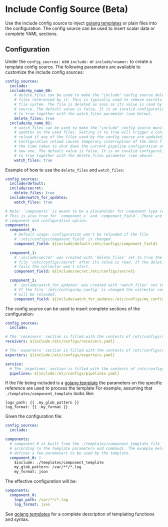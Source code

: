 # Include Config Source (Beta)

Use the include config source to inject [golang templates](https://pkg.go.dev/text/template)
or plain files into the configuration. The config source can be used to insert scalar data
or complete YAML sections.

## Configuration

Under the `config_sources:` use `include:` or `include/<name>:` to create a
template config source.
The following parameters are available to customize the include config sources:

```yaml
config_sources:
  include:
  include/my_name_00:
    # delete_files can be used to make the "include" config source delete the
    # files referenced by it. This is typically used to remove secrets from the
    # file system. The file is deleted as soon as its value is read by the config
    # source. The default value is false. It is an invalid configuration to set it
    # to true together with the watch_files parameter (see below).
    delete_files: true
  include/my_name_01:
    # watch_files can be used to make the "include" config source monitor for
    # updates on the used files. Setting it to true will trigger a configuration
    # reload if any of the files used by the config source are updated.
    # Configuration reload causes temporary interruption of the data flow during
    # the time taken to shut down the current pipeline configuration and start the
    # new one. The default value is false. It is an invalid configuration to set it
    # to true together with the delete_files parameter (see above).
    watch_files: true
```

Example of how to use the `delete_files` and `watch_files`:

```yaml
config_sources:
  include/default:
  include/secret:
    delete_files: true
  include/watch_for_updates:
    watch_files: true

# Note: `components` is meant to be a placeholder for component type (e.g. receivers, exporters, etc.).
# This is also true for `component_x` and `component_field`. These are simply placeholders for any valid
# component and configuration option.
components:
  component_0:
    # Default usage: configuration won't be reloaded if the file
    # '/etc/configs/component_field' is changed.
    component_field: ${include/default:/etc/configs/component_field} 

  component_1:
    # 'include/secret' was created with 'delete_files' set to true the
    # file '/etc/configs/secret' after its value is read. If the deletion
    # fails the collector won't start.
    component_field: ${include/secret:/etc/configs/secret} 

  component_2:
    # 'include/watch_for_updates' was created with 'watch_files' set to true.
    # If the file '/etc/configs/my_config' is changed the collector configuration
    # will be reloaded.
    component_field: ${include/watch_for_updates:/etc/configs/my_config} 
```

The config source can be used to insert complete sections of the configuration:

```yaml
config_sources:
  include:

# The 'receivers' section is filled with the contests of /etc/configs/receivers.yaml 
receivers: ${include:/etc/configs/receivers.yaml}

# The 'exporters' section is filled with the contests of /etc/configs/exporters.yaml 
exporters: ${include:/etc/configs/exporters.yaml}

service:
  # The 'pipelines' section is filled with the contests of /etc/configs/pipelines.yaml 
  pipelines: ${include:/etc/configs/pipelines.yaml}
```

If the file being included is a [golang template](https://pkg.go.dev/text/template)
the parameters on the specific reference are used to process the template
For example, assuming that `./templates/component_template` looks like:

```terminal
logs_path: {{ .my_glob_pattern }}
log_format: {{ .my_format }}
```

Given the configuration file:

```yaml
config_sources:
  include:

components:
  # component_0 is built from the ./templates/component_template file
  # according to the template parameters and commands. The example below
  # defines a few parameters to be used by the template.
  component_0: |
    $include: ./templates/component_template
    my_glob_pattern: /var/**/*.log
    my_format: json
```

The effective configuration will be:

```yaml
components:
  component_0:
    logs_path: /var/**/*.log
    log_format: json 
```

See [golang templates](https://pkg.go.dev/text/template)
for a complete description of templating functions and syntax.
